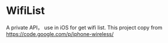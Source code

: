 WifiList
========

A private API， use in iOS for get wifi list. This project copy from https://code.google.com/p/iphone-wireless/
